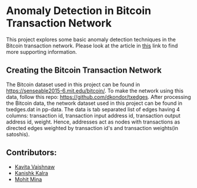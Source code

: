 # Anomaly Detection in Bitcoin Transaction Network
This project explores some basic anomaly detection techniques in the Bitcoin transaction network. Please look at the article in [this](https://medium.com/@kavita.vaishnaw/anomaly-detection-in-bitcoin-transaction-network-3f1defdc9ef2?source=friends_link&sk=25fe87867d40b2ee427dc709520e70ae) link to find more supporting information.

## Creating the Bitcoin Transaction Network
The Bitcoin dataset used in this project can be found in https://senseable2015-6.mit.edu/bitcoin/. To make the network using this data, follow this repo: https://github.com/dkondor/txedges. After processing the Bitcoin data, the network dataset used in this project can be found in txedges.dat in pp-data. The data is tab separated list of edges having 4 columns: transaction id, transaction input address id, transaction output address id, weight. Hence, addresses act as nodes with transactions as directed edges weighted by transaction id's and transaction weights(in satoshis).

## Contributors:
- [Kavita Vaishnaw](https://github.com/kavita-v "Kavita's GitHub Profile")
- [Kanishk Kalra](https://github.com/kanishkkalra11 "Kanishk's GitHub Profile")
- [Mohit Mina](https://github.com/mohitmina "Mohit's GitHub Profile")
